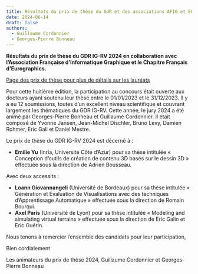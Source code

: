 ```yaml
---
title: Résultats du prix de thèse du GdR et des associations AFIG et EGFR 2024
date: 2024-06-14
draft: false
authors:
  - Guillaume Cordonnier
  - Georges-Pierre Bonneau
---
```


**Résultats du prix de thèse du GDR IG-RV 2024
en collaboration avec l’Association Française d’Informatique Graphique et le Chapitre Français d’Eurographics.**

[Page des prix de thèse pour plus de détails sur les lauréats](http://gdr-igrv.fr/actions/prix-these/)

Pour cette huitième édition, la participation au concours était ouverte aux docteurs ayant soutenu leur thèse entre le 01/01/2023 et le 31/12/2023. Il y a eu 12 soumissions, toutes d’un excellent niveau scientifique et couvrant largement les thématiques du GDR IG-RV.  Cette année, le jury 2024 a été animé par Georges-Pierre Bonneau et Guillaume Cordonnier. Il était composé de Yvonne Jansen, Jean-Michel Dischler, Bruno Levy, Damien Rohmer, Eric Gali et Daniel Mestre.

Le prix de thèse du GDR IG-RV 2024 est décerné à :

* **Emilie Yu** (Inria, Université Côte d’Azur) pour sa thèse intitulée « Conception d’outils de création de contenu 3D basés sur le dessin 3D » effectuée sous la direction de Adrien Bousseau.

Avec deux accessits :

* **Loann Giovannangeli** (Université de Bordeaux) pour sa thèse intitulée « Génération et Évaluation de Visualisations avec des techniques d’Apprentissage Automatique » effectuée sous la direction de Romain Bourqui.
* **Axel Paris** (Université de Lyon) pour sa thèse intitulée « Modeling and simulating virtual terrains » effectuée sous la direction de Eric Galin et Eric Guérin.


Nous tenons à remercier l’ensemble des candidats pour leur participation, 

Bien cordialement

Les animateurs du prix de thèse 2024,
Guillaume Cordonnier et Georges-Pierre Bonneau